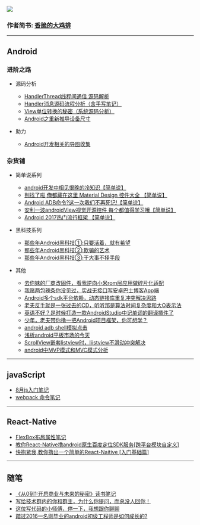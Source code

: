 
![](./img/title.png)

### 作者简书: [香脆的大鸡排](http://www.jianshu.com/u/abc8086489c7)



---
## Android

 ### 进阶之路
* 源码分析
  * [HandlerThread线程间通信 源码解析](http://www.jianshu.com/p/69c826c8a87d)
  * [Handler消息源码流程分析（含手写笔记）](http://www.jianshu.com/p/6f25729ef62a)
  * [View单位转换的秘密（系统源码分析）](http://www.jianshu.com/p/dacef787e43c)
  * [Android之重新推导设备尺寸](http://www.jianshu.com/p/3475c0006948)

* 助力
  * [Android开发相关的导图收集](http://www.jianshu.com/p/e2b464c13815)

 ### 杂货铺


* 简单说系列

  * [android开发中相见恨晚的冷知识【简单说】](http://www.jianshu.com/p/6450b0da5876)
  * [别找了啦,俺都藏在这里 Material Design 控件大全 【简单说】](http://www.jianshu.com/p/4aaf04749f16)
  * [Android ADB命令?这一次我们不再死记!【简单说】](http://www.jianshu.com/p/56fd03f1aaae)
  * [安利一波androidView视觉开源控件 每个都值得学习哦【简单说】](http://www.jianshu.com/p/30909296ac01)
  * [Android 2017热门流行框架 【简单说】](http://www.jianshu.com/p/9d65b6eb28fe)

* 黑科技系列

  * [那些年Android黑科技①:只要活着，就有希望](http://www.jianshu.com/p/cb2deed0f2d8)
  * [那些年Android黑科技②:欺骗的艺术](http://www.jianshu.com/p/2ad105f54d07)
  * [那些年Android黑科技③:干大事不择手段](http://www.jianshu.com/p/8f9b44302139)

* 其他
  - [去你妹的厂商改固件，看我逆向小米rom层应用做碎片化适配](http://www.jianshu.com/p/6f313b4876ab)
  - [我赌两包辣条你没见过，实战无接口写安卓巴士博客App端](http://www.jianshu.com/p/553d973bee40)
  - [Android多个sdk平台依赖，动态链接库重复冲突解决思路](http://www.jianshu.com/p/a3460500a8bb)
  - [老夫反手就是一张过去的CD，听听那是算法时间复杂度和大O表示法]( http://www.jianshu.com/p/ee9400b8c50f)
  - [英语不好？是时候打造一款AndroidStudio中记单词的翻译插件了](http://www.jianshu.com/p/760c98f682ea)
  - [少年，老夫带你撸一把Android项目框架，你可想学？](http://www.jianshu.com/p/06d417b554ef)
  - [android adb shell模拟点击](http://www.jianshu.com/p/c2120e27ee4c)
  - [浅析android平板市场的今天](http://www.jianshu.com/p/464a3a1fe9be)
  - [ScrollView嵌套listview时，liistview不滑动冲突解决](http://www.jianshu.com/p/edbeab5457c3)
  - [android中MVP模式和MVC模式分析](http://www.jianshu.com/p/3196e6f8cec3)

---

## javaScript

- [8月js入门笔记](http://www.jianshu.com/p/e8194f52bf13)
- [webpack 命令笔记](http://www.jianshu.com/p/9a625c66b08a)

---
## React-Native

- [FlexBox布局属性笔记](http://www.jianshu.com/p/7a221a472c7b)
- [教你React-Native撸android原生百度定位SDK服务[跨平台模块自定义]](http://www.jianshu.com/p/670bbad853f6)
- [快抱紧我,教你撸出一个简单的React-Naitive [入门基础篇]](http://www.jianshu.com/p/35e8fadec25a)

---
 ## 随笔

- [《从0到1:开启商业与未来的秘密》读书笔记](http://www.jianshu.com/p/71b43585f04d)
- [写给技术群内的你和群主，为什么你提问，而总没人回你！](http://www.jianshu.com/p/5ed8bbda667c)
- [这位写代码的小师傅，停一下，我想跟你聊聊](http://www.jianshu.com/p/de6cee7c11d6)
- [踏过2016一名刚毕业的android初级工程师是如何成长的?](http://www.jianshu.com/p/f70fec76b349)